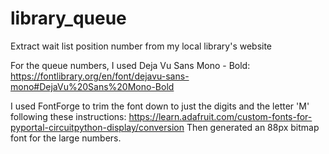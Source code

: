 # library_queue
Extract wait list position number from my local library's website


For the queue numbers, I used Deja Vu Sans Mono - Bold:
https://fontlibrary.org/en/font/dejavu-sans-mono#DejaVu%20Sans%20Mono-Bold

I used FontForge to trim the font down to just the digits and the letter 'M' following these instructions:
https://learn.adafruit.com/custom-fonts-for-pyportal-circuitpython-display/conversion
Then generated an 88px bitmap font for the large numbers.

